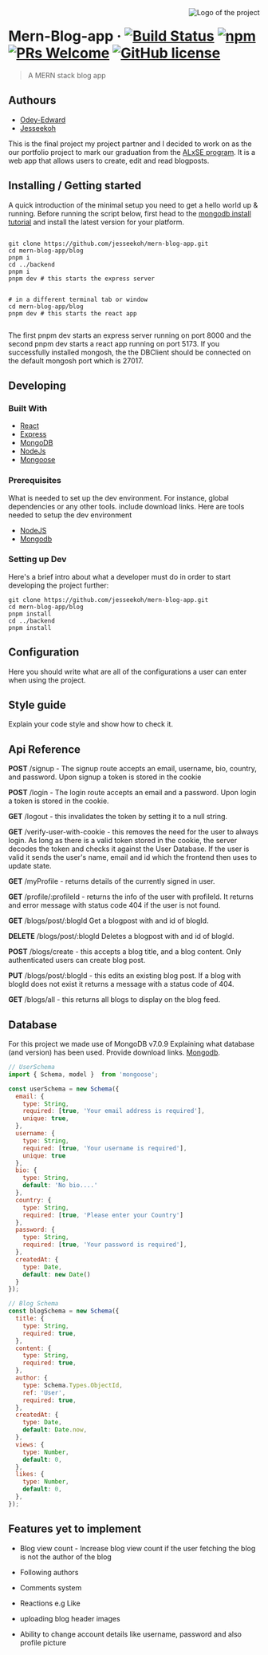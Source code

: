 <img src="./images/logo.sample.png" alt="Logo of the project" align="right">

# Mern-Blog-app &middot; [![Build Status](https://img.shields.io/travis/npm/npm/latest.svg?style=flat-square)](https://travis-ci.org/npm/npm) [![npm](https://img.shields.io/npm/v/npm.svg?style=flat-square)](https://www.npmjs.com/package/npm) [![PRs Welcome](https://img.shields.io/badge/PRs-welcome-brightgreen.svg?style=flat-square)](http://makeapullrequest.com) [![GitHub license](https://img.shields.io/badge/license-MIT-blue.svg?style=flat-square)](https://github.com/your/your-project/blob/master/LICENSE)
> A MERN stack blog app
## Authours
* [Odey-Edward](https://github.com/Odey-Edward)
* [Jesseekoh](https://github.com/jesseekoh) 


This is the final project my project partner and I decided to work on as the our portfolio project to mark our graduation from the [ALxSE program](https://alx.com).
It is a web app that allows users to create, edit and read blogposts. 

## Installing / Getting started

A quick introduction of the minimal setup you need to get a hello world up &
running.
Before running the script below, first head to the [mongodb install tutorial](https://www.mongodb.com/docs/manual/tutorial/install-mongodb-on-ubuntu/) and install the latest version for your platform.

```shell

git clone https://github.com/jesseekoh/mern-blog-app.git
cd mern-blog-app/blog
pnpm i
cd ../backend
pnpm i
pnpm dev # this starts the express server


# in a different terminal tab or window
cd mern-blog-app/blog
pnpm dev # this starts the react app


```

The first pnpm dev starts an express server running on port 8000 and the second pnpm dev starts a react app running on port 5173. If you successfully installed mongosh, the the DBClient should be connected on the default mongosh port which is 27017.
## Developing

### Built With
* [React](https://react.dev)
* [Express](https://expressjs.com)
* [MongoDB](https://mongodb.com)
* [NodeJs](https://nodejs.org)
* [Mongoose](https://mongoosejs.com)  


### Prerequisites
What is needed to set up the dev environment. For instance, global dependencies or any other tools. include download links.
Here are tools needed to setup the dev environment
* [NodeJS](https://nodejs.org)
* [Mongodb](https://mongodb.com)


### Setting up Dev

Here's a brief intro about what a developer must do in order to start developing
the project further:

```shell
git clone https://github.com/jesseekoh/mern-blog-app.git
cd mern-blog-app/blog
pnpm install
cd ../backend
pnpm install
```


## Configuration

Here you should write what are all of the configurations a user can enter when using the project.


## Style guide

Explain your code style and show how to check it.

## Api Reference


**POST** /signup - The signup route accepts an email, username, bio, country, and password. Upon signup a token is stored in the cookie    

**POST** /login - The login route accepts an email and a password. Upon login a token is stored in the cookie.  

**GET** /logout - this invalidates the token by setting it to a null string.  

**GET** /verify-user-with-cookie - this removes the need for the user to always login. As long as there is a valid token stored in the cookie, the server decodes the token and checks it against the User Database. If the user is valid it sends the user's name, email and id which the frontend then uses to update state.  


**GET** /myProfile - returns details of the currently signed in user.  

**GET** /profile/:profileId - returns the info of the user with profileId. It returns and error message with status code 404 if the user is not found.  

**GET** /blogs/post/:blogId Get a blogpost with and id of blogId.  

**DELETE** /blogs/post/:blogId Deletes a blogpost with and id of blogId.  

**POST** /blogs/create - this accepts a blog title, and a blog content. Only authenticated users can create blog post.  

**PUT** /blogs/post/:blogId - this edits an existing blog post. If a blog with blogId does not exist it returns a message with a status code of 404. 

**GET** /blogs/all - this returns all blogs to display on the blog feed.  





## Database

For this project we made use of MongoDB v7.0.9
Explaining what database (and version) has been used. Provide download links.
[Mongodb](https://www.mongodb.com/docs/manual/tutorial/install-mongodb-on-ubuntu/).

```js
// UserSchema
import { Schema, model }  from 'mongoose';

const userSchema = new Schema({
  email: {
    type: String,
    required: [true, 'Your email address is required'],
    unique: true,
  },
  username: {
    type: String,
    required: [true, 'Your username is required'],
    unique: true
  },
  bio: {
    type: String,
    default: 'No bio....'
  },
  country: {
    type: String,
    required: [true, 'Please enter your Country']
  },
  password: {
    type: String,
    required: [true, 'Your password is required'],
  },
  createdAt: {
    type: Date,
    default: new Date()
  }
});

// Blog Schema
const blogSchema = new Schema({
  title: {
    type: String,
    required: true,
  },
  content: {
    type: String,
    required: true,
  },
  author: {
    type: Schema.Types.ObjectId,
    ref: 'User',
    required: true,
  },
  createdAt: {
    type: Date,
    default: Date.now,
  },
  views: {
    type: Number,
    default: 0,
  },
  likes: {
    type: Number,
    default: 0,
  },
});
```



## Features yet to implement
* Blog view count - Increase blog view count if the user fetching the blog is not the author of the blog

* Following authors

* Comments system

* Reactions e.g Like 

* uploading blog header images

* Ability to change account details like username, password and also profile picture

